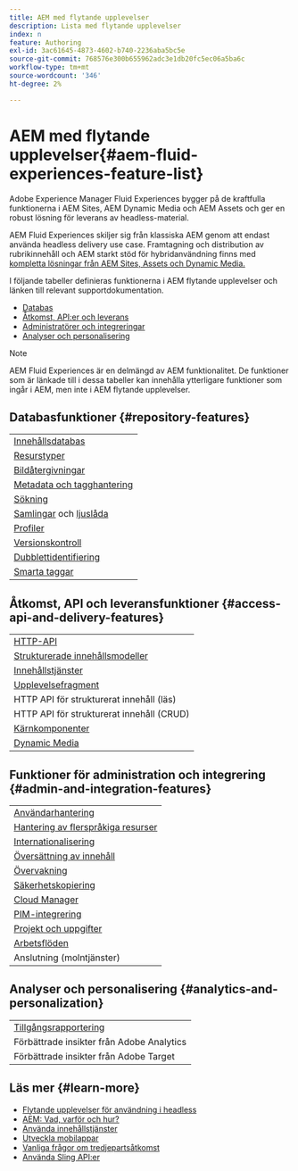 ```yaml
---
title: AEM med flytande upplevelser
description: Lista med flytande upplevelser
index: n
feature: Authoring
exl-id: 3ac61645-4873-4602-b740-2236aba5bc5e
source-git-commit: 768576e300b655962adc3e1db20fc5ec06a5ba6c
workflow-type: tm+mt
source-wordcount: '346'
ht-degree: 2%

---
```


# AEM med flytande upplevelser{#aem-fluid-experiences-feature-list}

Adobe Experience Manager Fluid Experiences bygger på de kraftfulla funktionerna i AEM Sites, AEM Dynamic Media och AEM Assets och ger en robust lösning för leverans av headless-material.

AEM Fluid Experiences skiljer sig från klassiska AEM genom att endast använda headless delivery use case. Framtagning och distribution av rubrikinnehåll och AEM starkt stöd för hybridanvändning finns med [kompletta lösningar från AEM Sites, Assets och Dynamic Media.](https://experienceleague.adobe.com/docs/experience-manager-65/user-guide/home.html)

I följande tabeller definieras funktionerna i AEM flytande upplevelser och länken till relevant supportdokumentation.

* [Databas](#repository-features)
* [Åtkomst, API:er och leverans](#access-api-and-delivery-features)
* [Administratörer och integreringar](#admin-and-integration-features)
* [Analyser och personalisering](#analytics-and-personalization)

>[!NOTE]
>
>AEM Fluid Experiences är en delmängd av AEM funktionalitet. De funktioner som är länkade till i dessa tabeller kan innehålla ytterligare funktioner som ingår i AEM, men inte i AEM flytande upplevelser.

## Databasfunktioner {#repository-features}

|  |
|---|
| [Innehållsdatabas](/help/assets/manage-assets.md) |
| [Resurstyper](/help/assets/assets-formats.md) |
| [Bildåtergivningar](/help/assets/image-presets.md) |
| [Metadata och tagghantering](/help/assets/metadata.md) |
| [Sökning](/help/assets/manage-assets.md) |
| [Samlingar](/help/assets/manage-assets.md) och [ljuslåda](/help/assets/light-box.md) |
| [Profiler](/help/assets/processing-profiles.md) |
| [Versionskontroll](/help/assets/manage-assets.md) |
| [Dubblettidentifiering](/help/assets/duplicate-detection.md) |
| [Smarta taggar](/help/assets/enhanced-smart-tags.md) |

## Åtkomst, API och leveransfunktioner {#access-api-and-delivery-features}

|  |
|---|
| [HTTP-API](/help/assets/mac-api-assets.md) |
| [Strukturerade innehållsmodeller](/help/assets/content-fragments/content-fragments.md) |
| [Innehållstjänster](https://experienceleague.adobe.com/docs/experience-manager-learn/getting-started-with-aem-headless/overview.html?lang=en) |
| [Upplevelsefragment](/help/sites-authoring/experience-fragments.md) |
| HTTP API för strukturerat innehåll (läs) |
| HTTP API för strukturerat innehåll (CRUD) |
| [Kärnkomponenter](https://experienceleague.adobe.com/docs/experience-manager-core-components/using/introduction.html) |
| [Dynamic Media](/help/assets/dynamic-media.md) |

## Funktioner för administration och integrering {#admin-and-integration-features}

|  |
|---|
| [Användarhantering](/help/sites-administering/user-group-ac-admin.md) |
| [Hantering av flerspråkiga resurser](/help/assets/multilingual-assets.md) |
| [Internationalisering](/help/sites-developing/i18n.md) |
| [Översättning av innehåll](/help/sites-administering/translation.md) |
| [Övervakning](/help/sites-deploying/monitoring-and-maintaining.md) |
| [Säkerhetskopiering](/help/sites-administering/backup-and-restore.md) |
| [Cloud Manager](https://experienceleague.adobe.com/docs/experience-manager-cloud-manager/content/introduction.html) |
| [PIM-integrering](/help/sites-authoring/managing-product-information.md) |
| [Projekt och uppgifter](/help/sites-authoring/projects.md) |
| [Arbetsflöden](/help/sites-administering/workflows-starting.md) |
| Anslutning (molntjänster) |

## Analyser och personalisering {#analytics-and-personalization}

|  |
|---|
| [Tillgångsrapportering](/help/assets/asset-reports.md) |
| Förbättrade insikter från Adobe Analytics |
| Förbättrade insikter från Adobe Target |

## Läs mer {#learn-more}

* [Flytande upplevelser för användning i headless](https://experienceleague.adobe.com/docs/experience-manager-gems-events/gems/gems2017/aem-headless-usecases.html?lang=en)
* [AEM: Vad, varför och hur?](https://experienceleague.adobe.com/docs/experience-manager-learn/getting-started-with-aem-headless/content-services/overview.html?lang=en)
* [Använda innehållstjänster](https://experienceleague.adobe.com/docs/experience-manager-65/mobile/developing/developing-content-services.html?lang=en)
* [Utveckla mobilappar](https://experienceleague.adobe.com/docs/experience-manager-65/mobile/developing/developing-content-services.html?lang=en)
* [Vanliga frågor om tredjepartsåtkomst](https://experienceleague.adobe.com/docs/experience-manager-learn/getting-started-with-aem-headless/content-services/chapter-7.html?lang=en)
* [Använda Sling API:er](https://experienceleague.adobe.com/docs/experience-manager-learn/getting-started-wknd-tutorial-develop/project-archetype/component-basics.html#sling-models)

